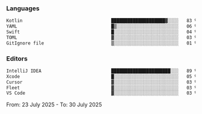 <!--START_SECTION:waka-->
### Languages
```txt
Kotlin                                 ████████████████████▓░░░░   83 %
YAML                                   █▒░░░░░░░░░░░░░░░░░░░░░░░   06 %
Swift                                  █░░░░░░░░░░░░░░░░░░░░░░░░   04 %
TOML                                   ▓░░░░░░░░░░░░░░░░░░░░░░░░   03 %
GitIgnore file                         ▒░░░░░░░░░░░░░░░░░░░░░░░░   01 %
```

### Editors
```txt
IntelliJ IDEA                          ██████████████████████░░░   89 %
Xcode                                  █░░░░░░░░░░░░░░░░░░░░░░░░   05 %
Cursor                                 ▓░░░░░░░░░░░░░░░░░░░░░░░░   03 %
Fleet                                  ▓░░░░░░░░░░░░░░░░░░░░░░░░   03 %
VS Code                                ▓░░░░░░░░░░░░░░░░░░░░░░░░   03 %
```

From: 23 July 2025 - To: 30 July 2025
<!--END_SECTION:waka-->
